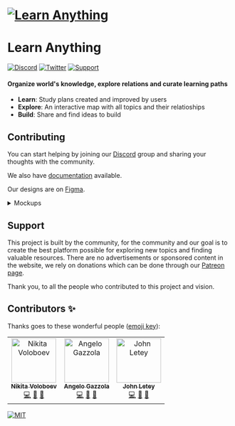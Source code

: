 # [![Learn Anything](https://raw.githubusercontent.com/learn-anything/docs/master/media/header.png)](https://learn-anything.xyz/)

# Learn Anything

[![Discord](https://img.shields.io/badge/-Discord-0a0a0a.svg?style=flat&colorA=0a0a0a)](https://discord.gg/KKYdWjt)
[![Twitter](https://img.shields.io/badge/-Twitter-0a0a0a.svg?style=flat&colorA=0a0a0a)](https://twitter.com/learnanything_)
[![Support](https://img.shields.io/badge/%E2%9D%A4-Support-0a0a0a.svg?style=flat&colorA=0a0a0a)](https://www.patreon.com/learnanything)

#### Organize world's knowledge, explore relations and curate learning paths

- **Learn**: Study plans created and improved by users
- **Explore**: An interactive map with all topics and their relatioships
- **Build**: Share and find ideas to build

## Contributing

You can start helping by joining our [Discord](https://discord.gg/KKYdWjt) group and sharing your thoughts with the community.

We also have [documentation](https://docs.learn-anything.org) available.

Our designs are on [Figma](https://www.figma.com/file/N2ioUbr7aiapNijNH8DH3Xh3/1.0).

<details>
<summary>Mockups</summary><br>

_A special thanks to [@iinfin](https://github.com/iinfin) for designing the following mockups!_

![00](https://git.io/fhuEl)

> `Home`

![01](https://git.io/fhuE4)

> `Learn`

![02](https://git.io/fhuER)

> `Explore`

![03](https://git.io/fhuE0)

> `Build`

![04](https://git.io/fhuE8)

> `About`

</details>

## Support

This project is built by the community, for the community and our goal is to create the best platform possible for exploring new topics and finding valuable resources. There are no advertisements or sponsored content in the website, we rely on donations which can be done through our [Patreon page](https://www.patreon.com/learnanything).

Thank you, to all the people who contributed to this project and vision.

## Contributors ✨

Thanks goes to these wonderful people ([emoji key](https://allcontributors.org/docs/en/emoji-key)):

<!-- prettier-ignore -->
<table>
  <tr>
    <td align="center"><a href="https://nikitavoloboev.xyz"><img src="https://avatars0.githubusercontent.com/u/6391776?v=4" width="100px;" alt="Nikita Voloboev"/><br /><sub><b>Nikita Voloboev</b></sub></a><br /><a href="https://github.com/learn-anything/learn-anything/commits?author=nikitavoloboev" title="Code">💻</a> <a href="#design-nikitavoloboev" title="Design">🎨</a> <a href="https://github.com/learn-anything/learn-anything/commits?author=nikitavoloboev" title="Documentation">📖</a></td>
    <td align="center"><a href="https://nglgzz.com/"><img src="https://avatars1.githubusercontent.com/u/13448636?v=4" width="100px;" alt="Angelo Gazzola"/><br /><sub><b>Angelo Gazzola</b></sub></a><br /><a href="https://github.com/learn-anything/learn-anything/commits?author=nglgzz" title="Code">💻</a> <a href="#design-nglgzz" title="Design">🎨</a> <a href="https://github.com/learn-anything/learn-anything/commits?author=nglgzz" title="Documentation">📖</a></td>
    <td align="center"><a href="https://github.com/johnletey"><img src="https://avatars0.githubusercontent.com/u/30328854?v=4" width="100px;" alt="John Letey"/><br /><sub><b>John Letey</b></sub></a><br /><a href="https://github.com/learn-anything/learn-anything/commits?author=johnletey" title="Code">💻</a> <a href="#design-johnletey" title="Design">🎨</a> <a href="https://github.com/learn-anything/learn-anything/commits?author=johnletey" title="Documentation">📖</a></td>
  </tr>
</table>

[![MIT](https://img.shields.io/badge/license-MIT-0a0a0a.svg?style=flat&colorA=0a0a0a)](LICENSE)
